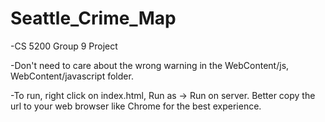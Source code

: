 # Seattle_Crime_Map
-CS 5200 Group 9 Project

-Don't need to care about the wrong warning in the WebContent/js, WebContent/javascript folder. 

-To run, right click on index.html, Run as -> Run on server. Better copy the url to your web browser like Chrome for the best experience.
